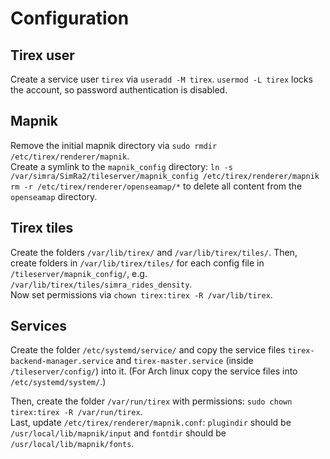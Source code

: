 # Configuration
## Tirex user

Create a service user `tirex` via `useradd -M tirex`. `usermod -L tirex` locks the account, so password authentication is disabled. 

## Mapnik

Remove the initial mapnik directory via `sudo rmdir /etc/tirex/renderer/mapnik`.  
Create a symlink to the `mapnik_config` directory: `ln -s /var/simra/SimRa2/tileserver/mapnik_config /etc/tirex/renderer/mapnik`  
`rm -r /etc/tirex/renderer/openseamap/*` to delete all content from the `openseamap` directory.  

## Tirex tiles

Create the folders `/var/lib/tirex/` and `/var/lib/tirex/tiles/`. Then, create folders in `/var/lib/tirex/tiles/` for each config file in `/tileserver/mapnik_config/`, e.g. `/var/lib/tirex/tiles/simra_rides_density`.  
Now set permissions via `chown tirex:tirex -R /var/lib/tirex`.  

## Services

Create the folder `/etc/systemd/service/` and copy the service files `tirex-backend-manager.service` and `tirex-master.service` (inside `/tileserver/config/`) into it. (For Arch linux copy the service files into `/etc/systemd/system/`.)  

Then, create the folder `/var/run/tirex` with permissions: `sudo chown tirex:tirex -R /var/run/tirex`.  
Last, update `/etc/tirex/renderer/mapnik.conf`: `plugindir` should be `/usr/local/lib/mapnik/input` and `fontdir` should be `/usr/local/lib/mapnik/fonts`.  